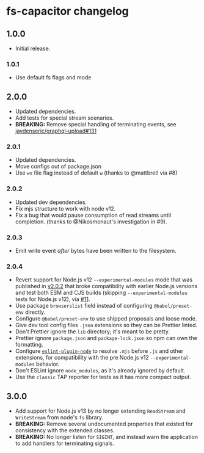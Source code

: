 # fs-capacitor changelog

## 1.0.0

- Initial release.

### 1.0.1

- Use default fs flags and mode

## 2.0.0

- Updated dependencies.
- Add tests for special stream scenarios.
- **BREAKING:** Remove special handling of terminating events, see [jaydenseric/graphql-upload#131](https://github.com/jaydenseric/graphql-upload/issues/131)

### 2.0.1

- Updated dependencies.
- Move configs out of package.json
- Use `wx` file flag instead of default `w` (thanks to @mattbretl via #8)

### 2.0.2

- Updated dev dependencies.
- Fix mjs structure to work with node v12.
- Fix a bug that would pause consumption of read streams until completion. (thanks to @Nikosmonaut's investigation in #9).

### 2.0.3

- Emit write event _after_ bytes have been written to the filesystem.

### 2.0.4

- Revert support for Node.js v12 `--experimental-modules` mode that was published in [v2.0.2](https://github.com/mike-marcacci/fs-capacitor/releases/tag/v2.0.2) that broke compatibility with earlier Node.js versions and test both ESM and CJS builds (skipping `--experimental-modules` tests for Node.js v12), via [#11](https://github.com/mike-marcacci/fs-capacitor/pull/11).
- Use package `browserslist` field instead of configuring `@babel/preset-env` directly.
- Configure `@babel/preset-env` to use shipped proposals and loose mode.
- Give dev tool config files `.json` extensions so they can be Prettier linted.
- Don't Prettier ignore the `lib` directory; it's meant to be pretty.
- Prettier ignore `package.json` and `package-lock.json` so npm can own the formatting.
- Configure [`eslint-plugin-node`](https://npm.im/eslint-plugin-node) to resolve `.mjs` before `.js` and other extensions, for compatibility with the pre Node.js v12 `--experimental-modules` behavior.
- Don't ESLint ignore `node_modules`, as it's already ignored by default.
- Use the `classic` TAP reporter for tests as it has more compact output.

## 3.0.0

- Add support for Node.js v13 by no longer extending `ReadStream` and `WriteStream` from node's `fs` library.
- **BREAKING:** Remove several undocumented properties that existed for consistency with the extended classes.
- **BREAKING:** No longer listen for `SIGINT`, and instead warn the application to add handlers for terminating signals.
